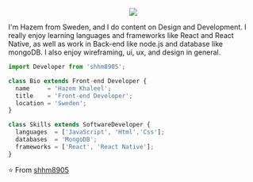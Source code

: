 <p align="center">
  <img src="https://github.com/shhm8905/shhm8905/blob/main/images/IMG_20210406_232335.jpg" />
</p>

I'm Hazem from Sweden, and I do content on Design and Development. I really enjoy learning languages and frameworks like React and React Native, as well as work in Back-end like node.js and database like mongoDB. I also enjoy wireframing, ui, ux, and design in general.

```js
import Developer from 'shhm8905';

class Bio extends Front-end Developer {
  name     = 'Hazem Khaleel';
  title    = 'Front-end Developer';
  location = 'Sweden';
}

class Skills extends SoftwareDeveloper {
  languages  = ['JavaScript', 'Html','Css'];
  databases  = 'MongoDB';
  frameworks = ['React', 'React Native'];
}
```

⭐️ From [shhm8905](https://github.com/shhm8905)

